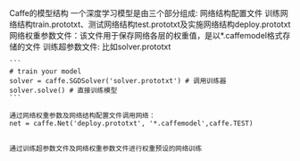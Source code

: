 Caffe的模型结构
  一个深度学习模型是由三个部分组成:
    网络结构配置文件
      训练网络结构train.prototxt、测试网络结构test.prototxt及实施网络结构deploy.prototxt
    网络权重参数文件：该文件用于保存网络各层的权重值，是以*.caffemodel格式存储的文件
    训练超参数文件: 比如solver.prototxt
    
    ```
    # train your model
    solver = caffe.SGDSolver('solver.prototxt') # 调用训练器
    solver.solve() # 直接训练模型
    ```
    
    通过网络权重参数及网络结构配置文件调用网络：
    net = caffe.Net('deploy.prototxt', '*.caffemodel',caffe.TEST)
    
    
    通过训练超参数文件及网络权重参数文件进行权重预设的网络训练
